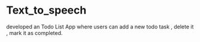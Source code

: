 # Text_to_speech

developed an Todo List App where users
can add a new todo task , delete it , mark it
as completed.
